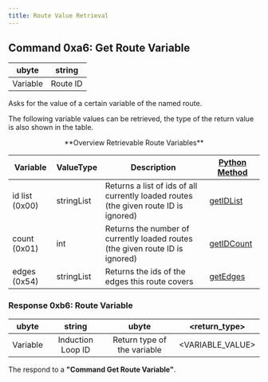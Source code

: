 ```yaml
---
title: Route Value Retrieval
---
```


## Command 0xa6: Get Route Variable

|  ubyte   |  string  |
| :------: | :------: |
| Variable | Route ID |

Asks for the value of a certain variable of the named route.

The following variable values can be retrieved, the type of the return
value is also shown in the table.

<center>
**Overview Retrievable Route Variables**
</center>

| Variable       | ValueType  | Description               | [Python Method](../TraCI/Interfacing_TraCI_from_Python.md)              |
| -------------- | ---------- | ------------------------- | ----------------------------------------------------------------------- |
| id list (0x00) | stringList | Returns a list of ids of all currently loaded routes (the given route ID is ignored) | [getIDList](https://sumo.dlr.de/pydoc/traci._route.html#RouteDomain-getIDList)   |
| count (0x01)   | int        | Returns the number of currently loaded routes (the given route ID is ignored)        | [getIDCount](https://sumo.dlr.de/pydoc/traci._route.html#RouteDomain-getIDCount) |
| edges (0x54)   | stringList | Returns the ids of the edges this route covers                                       | [getEdges](https://sumo.dlr.de/pydoc/traci._route.html#RouteDomain-getEdges)     |

### Response 0xb6: Route Variable

|  ubyte   |      string       |            ubyte            |  <return_type\>   |
| :------: | :---------------: | :-------------------------: | :--------------: |
| Variable | Induction Loop ID | Return type of the variable | <VARIABLE_VALUE\> |

The respond to a **"Command Get Route Variable"**.